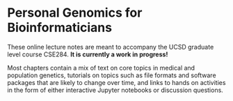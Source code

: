 # Personal Genomics for Bioinformaticians

These online lecture notes are meant to accompany the UCSD graduate level course CSE284. **It is currently a work in progress!**

Most chapters contain a mix of text on core topics in medical and population genetics, tutorials on topics such as file formats and software packages that are likely to change over time, and links to hands on activities in the form of either interactive Jupyter notebooks or discussion questions.

```{tableofcontents}
```
